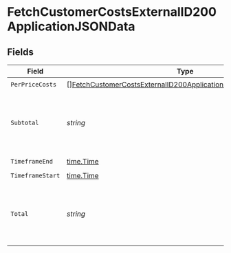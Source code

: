 # FetchCustomerCostsExternalID200ApplicationJSONData


## Fields

| Field                                                                                                                                                           | Type                                                                                                                                                            | Required                                                                                                                                                        | Description                                                                                                                                                     |
| --------------------------------------------------------------------------------------------------------------------------------------------------------------- | --------------------------------------------------------------------------------------------------------------------------------------------------------------- | --------------------------------------------------------------------------------------------------------------------------------------------------------------- | --------------------------------------------------------------------------------------------------------------------------------------------------------------- |
| `PerPriceCosts`                                                                                                                                                 | [][FetchCustomerCostsExternalID200ApplicationJSONDataPerPriceCosts](../../models/operations/fetchcustomercostsexternalid200applicationjsondataperpricecosts.md) | :heavy_check_mark:                                                                                                                                              | N/A                                                                                                                                                             |
| `Subtotal`                                                                                                                                                      | *string*                                                                                                                                                        | :heavy_check_mark:                                                                                                                                              | Total costs for the timeframe, excluding minimums and discounts.                                                                                                |
| `TimeframeEnd`                                                                                                                                                  | [time.Time](https://pkg.go.dev/time#Time)                                                                                                                       | :heavy_check_mark:                                                                                                                                              | N/A                                                                                                                                                             |
| `TimeframeStart`                                                                                                                                                | [time.Time](https://pkg.go.dev/time#Time)                                                                                                                       | :heavy_check_mark:                                                                                                                                              | N/A                                                                                                                                                             |
| `Total`                                                                                                                                                         | *string*                                                                                                                                                        | :heavy_check_mark:                                                                                                                                              | Total costs for the timeframe, including minimums and discounts.                                                                                                |